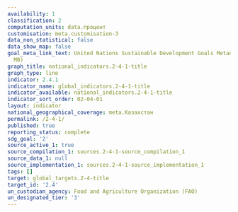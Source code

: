 ```yaml
---
availability: 1
classification: 2
computation_units: data.процент
customisation: meta.customisation-3
data_non_statistical: false
data_show_map: false
goal_meta_link_text: United Nations Sustainable Development Goals Metadata (PDF 4.0
  MB)
graph_title: national_indicators.2-4-1-title
graph_type: line
indicator: 2.4.1
indicator_name: global_indicators.2-4-1-title
indicator_available: national_indicators.2-4-1-title
indicator_sort_order: 02-04-01
layout: indicator
national_geographical_coverage: meta.Казахстан
permalink: /2-4-1/
published: true
reporting_status: complete
sdg_goal: '2'
source_active_1: true
source_compilation_1: sources.2-4-1-source_compilation_1
source_data_1: null
source_implementation_1: sources.2-4-1-source_implementation_1
tags: []
target: global_targets.2-4-title
target_id: '2.4'
un_custodian_agency: Food and Agriculture Organization (FAO)
un_designated_tier: '3'
---
```

